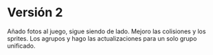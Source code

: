 # Versión 2

Añado fotos al juego, sigue siendo de lado. Mejoro las colisiones y los sprites. Los agrupos y hago las actualizaciones para un solo grupo unificado.
